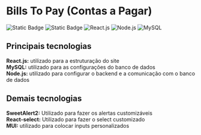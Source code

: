 # Bills To Pay (Contas a Pagar)
![Static Badge](https://img.shields.io/badge/em%20desenvolvimento-green)
![Static Badge](https://img.shields.io/badge/Bills%20To%20Pay-v1-blue)
![React.js](https://img.shields.io/badge/React.js-61DAFB?logo=react&logoColor=white)
![Node.js](https://img.shields.io/badge/Node.js-339933?logo=node.js&logoColor=white)
![MySQL](https://img.shields.io/badge/MySQL-4479A1?logo=mysql&logoColor=white)

## Principais tecnologias
**React.js:** utilizado para a estruturação do site  
**MySQL:** utilizado para as configurações do banco de dados  
**Node.js:** utilizado para configurar o backend e a comunicação com o banco de dados  

## Demais tecnologias
**SweetAlert2:** Utilizado para fazer os alertas customizáveis  
**React-select:** Utilizado para fazer o select customizado  
**MUI:** utilizado para colocar inputs personalizados
